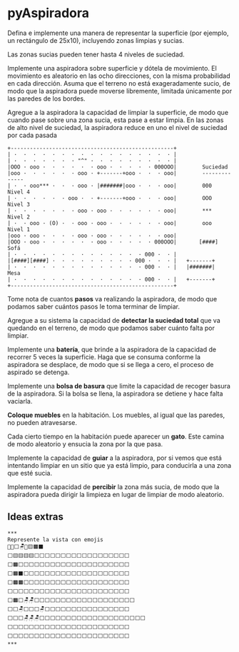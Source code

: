 # pyAspiradora

Defina e implemente una manera de representar la superficie (por ejemplo, un rectángulo de 25x10), incluyendo zonas limpias y sucias.

Las zonas sucias pueden tener hasta 4 niveles de suciedad. 

Implemente una aspiradora sobre superficie y dótela de movimiento. El movimiento es aleatorio en las ocho direcciones, con la misma probabilidad en cada dirección. Asuma que el terreno no está exageradamente sucio, de modo que la aspiradora puede moverse libremente, limitada únicamente por las paredes de los bordes.

Agregue a la aspiradora la capacidad de limpiar la superficie, de modo que cuando pase sobre una zona sucia, esta pase a estar limpia. En las zonas de alto nivel de suciedad, la aspiradora reduce en uno el nivel de suciedad por cada pasada

```
+---------------------------------------------------+
| ·  ·  ·  ·  ·  ·  ·  ·  ·  ·  ·  ·  ·  ·  ·  ·  · |
| ·  ·  ·  ·  ·  ·  · "^" ·  ·  ·  ·  ·  ·  ·  ·  · |
|OOO · ooo ·  ·  ·  ·  ·  · ooo ·  ·  ·  ·  · 000OOO|        Suciedad
|ooo ·  ·  ·  ·  ·  · ooo · +-------+ooo ·  ·  · ooo|        --------------
| ·  · ooo*** ·  ·  · ooo · |#######|ooo ·  ·  · ooo|        000    Nivel 4
| ·  ·  ·  ·  ·  · ooo ·  · +-------+ooo ·  ·  · ooo|        OOO    Nivel 3
| ·  ·  ·  ·  ·  ·  · ooo · ooo ·  ·  ·  ·  ·  · ooo|        ***    Nivel 2
| ·  · ooo · (O) ·  · ooo · ooo ·  ·  ·  ·  ·  · ooo|        ooo    Nivel 1
|ooo · ooo ·  ·  ·  · ooo · ooo ·  ·  ·  ·  ·  · ooo|
|OOO · ooo ·  ·  ·  ·  ·  · ooo ·  ·  ·  ·  · 000OOO|       [####]  Sofá
| ·  ·  ·  ·  ·  ·  ·  ·  ·  ·  ·  ·  ·  · 000 ·  · |
|[####][####] ·  ·  ·  ·  ·  ·  ·  ·  · 000 ·  ·  · |   +-------+ 
| ·  ·  ·  ·  ·  ·  ·  ·  ·  ·  ·  ·  ·  · 000 ·  · |   |#######|  Mesa
| ·  ·  ·  ·  ·  ·  ·  ·  ·  ·  ·  ·  ·  · 000 ·  · |   +-------+
+---------------------------------------------------+

```

Tome nota de cuantos **pasos** va realizando la aspiradora, de modo que podamos saber cuántos pasos le toma terminar de limpiar.

Agregue a su sistema la capacidad de **detectar la suciedad total** que va quedando en el terreno, de modo que podamos saber cuánto falta por limpiar.

Implemente una **batería**, que brinde a la aspiradora de la capacidad de recorrer 5 veces la superficie. Haga que se consuma conforme la aspiradora se desplace, de modo que si se llega a cero, el proceso de aspirado se detenga.

Implemente una **bolsa de basura** que limite la capacidad de recoger basura de la aspiradora. Si la bolsa se llena, la aspiradora se detiene y hace falta vaciarla. 

**Coloque muebles** en la habitación. Los muebles, al igual que las paredes, no pueden atravesarse.

Cada cierto tiempo en la habitación puede aparecer un **gato**. Este camina de modo aleatorio y ensucia la zona por la que pasa.

Implemente la capacidad de **guiar** a la aspiradora, por si vemos que está intentando limpiar en un sitio que ya está limpio, para conducirla a una zona que esté sucia. 

Implemente la capacidad de **percibir** la zona más sucia, de modo que la aspiradora pueda dirigir la limpieza en lugar de limpiar de modo aleatorio.

## Ideas extras
```
***
Represente la vista con emojis
💩😸⬜🪑🦼🟨🟫⬛
⬜🟨🟨🟨🟨⬜⬜⬜⬜⬜⬜⬜⬜⬜⬜⬜⬜⬜⬜⬜⬜⬜⬜
⬜🟫⬜⬜⬜⬜⬜⬜⬜⬜⬜⬜⬜⬜⬜⬜⬜⬜⬜⬜⬜⬜⬜
⬜🟫⬛⬜⬜⬜⬜⬜⬜⬜⬜⬜⬜⬜⬜⬜⬜⬜⬜⬜⬜⬜⬜
⬜🟫🟫⬜⬜⬜⬜⬜⬜⬜⬜⬜⬜⬜⬜⬜⬜⬜⬜⬜⬜⬜⬜
⬜⬜⬜⬜⬜⬜⬜⬜⬜⬜⬜⬜⬜⬜⬜⬜⬜⬜⬜⬜⬜⬜⬜
⬜🟫⬜🪑🪑⬜⬜⬜⬜⬜⬜⬜⬜⬜⬜⬜⬜⬜⬜⬜⬜⬜⬜⬜
⬜⬜🪑⬜⬜⬜🪑⬜⬜⬜⬜⬜⬜⬜⬜⬜⬜⬜⬜⬜⬜⬜⬜
⬜⬜⬜🪑🪑🪑⬜⬜⬜⬜⬜⬜⬜⬜⬜⬜⬜⬜⬜⬜⬜⬜⬜⬜⬜⬜
⬜⬜⬜⬜⬜⬜⬜⬜⬜⬜⬜⬜⬜⬜⬜⬜⬜⬜⬜⬜⬜⬜⬜
⬜⬜⬜⬜⬜⬜⬜⬜⬜⬜⬜⬜⬜⬜⬜⬜⬜⬜⬜⬜⬜⬜⬜
***
```


